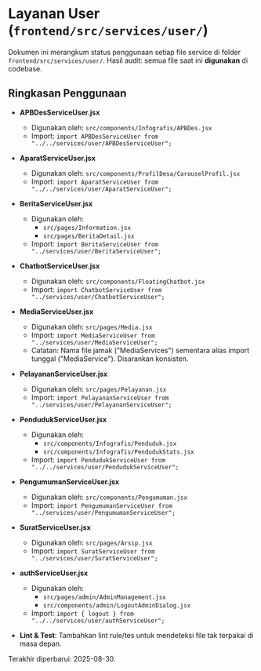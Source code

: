# Layanan User (`frontend/src/services/user/`)

Dokumen ini merangkum status penggunaan setiap file service di folder `frontend/src/services/user/`. Hasil audit: semua file saat ini **digunakan** di codebase.

## Ringkasan Penggunaan

- **APBDesServiceUser.jsx**
  - Digunakan oleh: `src/components/Infografis/APBDes.jsx`
  - Import: `import APBDesServiceUser from "../../services/user/APBDesServiceUser";`

- **AparatServiceUser.jsx**
  - Digunakan oleh: `src/components/ProfilDesa/CarouselProfil.jsx`
  - Import: `import AparatServiceUser from "../../services/user/AparatServiceUser";`

- **BeritaServiceUser.jsx**
  - Digunakan oleh:
    - `src/pages/Information.jsx`
    - `src/pages/BeritaDetail.jsx`
  - Import: `import BeritaServiceUser from "../services/user/BeritaServiceUser";`

- **ChatbotServiceUser.jsx**
  - Digunakan oleh: `src/components/FloatingChatbot.jsx`
  - Import: `import ChatbotServiceUser from "../services/user/ChatbotServiceUser";`

- **MediaServiceUser.jsx**
  - Digunakan oleh: `src/pages/Media.jsx`
  - Import: `import MediaServiceUser from "../services/user/MediaServiceUser";`
  - Catatan: Nama file jamak ("MediaServices") sementara alias import tunggal ("MediaService"). Disarankan konsisten.

- **PelayananServiceUser.jsx**
  - Digunakan oleh: `src/pages/Pelayanan.jsx`
  - Import: `import PelayananServiceUser from "../services/user/PelayananServiceUser";`

- **PendudukServiceUser.jsx**
  - Digunakan oleh:
    - `src/components/Infografis/Penduduk.jsx`
    - `src/components/Infografis/PendudukStats.jsx`
  - Import: `import PendudukServiceUser from "../../services/user/PendudukServiceUser";`

- **PengumumanServiceUser.jsx**
  - Digunakan oleh: `src/components/Pengumuman.jsx`
  - Import: `import PengumumanServiceUser from "../services/user/PengumumanServiceUser";`

- **SuratServiceUser.jsx**
  - Digunakan oleh: `src/pages/Arsip.jsx`
  - Import: `import SuratServiceUser from "../services/user/SuratServiceUser";`

- **authServiceUser.jsx**
  - Digunakan oleh:
    - `src/pages/admin/AdminManagement.jsx`
    - `src/components/admin/LogoutAdminDialog.jsx`
  - Import: `import { logout } from "../../services/user/authServiceUser";`

- **Lint & Test**: Tambahkan lint rule/tes untuk mendeteksi file tak terpakai di masa depan.

Terakhir diperbarui: 2025-08-30.
